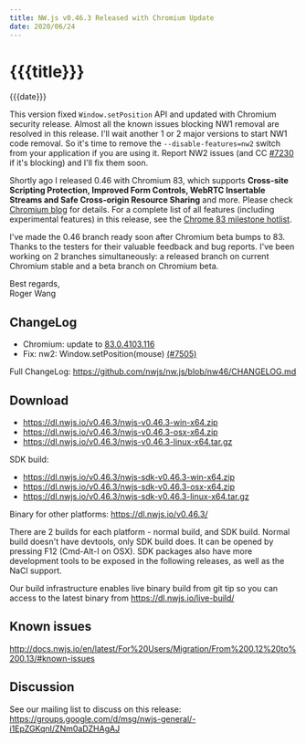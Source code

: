 ```yaml
---
title: NW.js v0.46.3 Released with Chromium Update
date: 2020/06/24
---
```

# {{{title}}}
{{{date}}}

This version fixed `Window.setPosition` API and updated with Chromium security release. Almost all the known issues blocking NW1 removal are resolved in this release. I'll wait another 1 or 2 major versions to start NW1 code removal. So it's time to remove the `--disable-features=nw2` switch from your application if you are using it. Report NW2 issues (and CC [#7230](https://github.com/nwjs/nw.js/issues/7230) if it's blocking) and I'll fix them soon. 

Shortly ago I released 0.46 with Chromium 83, which supports **Cross-site Scripting Protection, Improved Form Controls, WebRTC Insertable Streams and Safe Cross-origin Resource Sharing** and more. Please check [Chromium blog](https://blog.chromium.org/2020/04/chrome-83-beta-cross-site-scripting.html) for details. For a complete list of all features (including experimental features) in this release, see the [Chrome 83 milestone hotlist](https://www.chromestatus.com/features#milestone=83).

I've made the 0.46 branch ready soon after Chromium beta bumps to 83. Thanks to the testers for their valuable feedback and bug reports. I've been working on 2 branches simultaneously: a released branch on current Chromium stable and a beta branch on Chromium beta.

Best regards,  
Roger Wang

## ChangeLog

- Chromium: update to [83.0.4103.116](https://chromereleases.googleblog.com/2020/06/stable-channel-update-for-desktop_22.html)
- Fix: nw2: Window.setPosition(mouse) [(#7505)](https://github.com/nwjs/nw.js/issues/7505)

Full ChangeLog: https://github.com/nwjs/nw.js/blob/nw46/CHANGELOG.md

## Download 

* https://dl.nwjs.io/v0.46.3/nwjs-v0.46.3-win-x64.zip 
* https://dl.nwjs.io/v0.46.3/nwjs-v0.46.3-osx-x64.zip 
* https://dl.nwjs.io/v0.46.3/nwjs-v0.46.3-linux-x64.tar.gz 

SDK build: 
* https://dl.nwjs.io/v0.46.3/nwjs-sdk-v0.46.3-win-x64.zip 
* https://dl.nwjs.io/v0.46.3/nwjs-sdk-v0.46.3-osx-x64.zip 
* https://dl.nwjs.io/v0.46.3/nwjs-sdk-v0.46.3-linux-x64.tar.gz 

Binary for other platforms: https://dl.nwjs.io/v0.46.3/ 

There are 2 builds for each platform - normal build, and SDK build. Normal build doesn't have devtools, only SDK build does. lt can be opened by pressing F12 (Cmd-Alt-I on OSX). SDK packages also have more development tools to be exposed in the following releases, as well as the NaCl support.

Our build infrastructure enables live binary build from git tip so you can access to the latest binary from https://dl.nwjs.io/live-build/ 

## Known issues 

http://docs.nwjs.io/en/latest/For%20Users/Migration/From%200.12%20to%200.13/#known-issues

## Discussion

See our mailing list to discuss on this release: https://groups.google.com/d/msg/nwjs-general/-i1EpZGKqnI/ZNm0aDZHAgAJ
